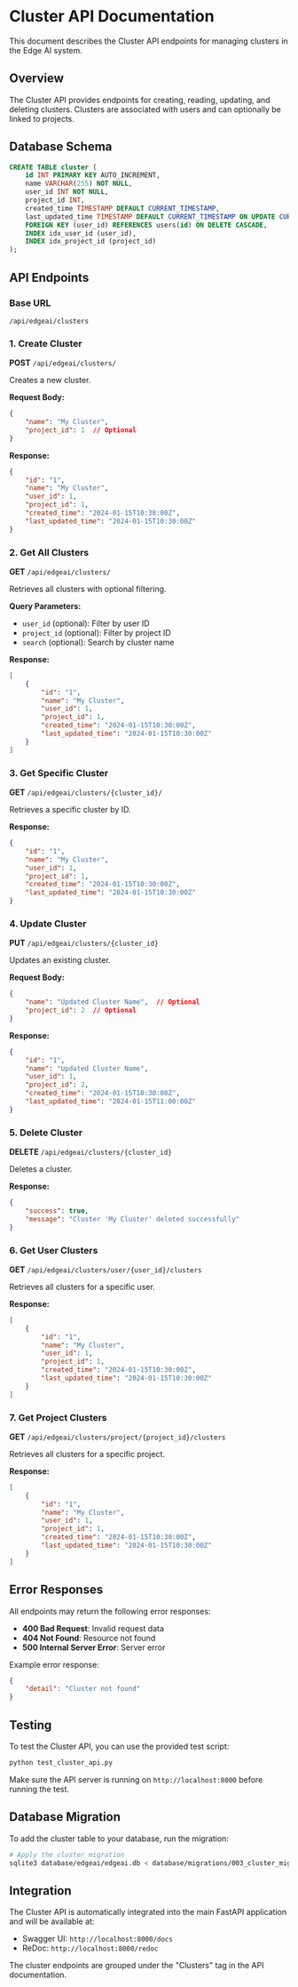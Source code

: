 # Cluster API Documentation

This document describes the Cluster API endpoints for managing clusters in the Edge AI system.

## Overview

The Cluster API provides endpoints for creating, reading, updating, and deleting clusters. Clusters are associated with users and can optionally be linked to projects.

## Database Schema

```sql
CREATE TABLE cluster (
    id INT PRIMARY KEY AUTO_INCREMENT,
    name VARCHAR(255) NOT NULL,
    user_id INT NOT NULL,
    project_id INT,
    created_time TIMESTAMP DEFAULT CURRENT_TIMESTAMP,
    last_updated_time TIMESTAMP DEFAULT CURRENT_TIMESTAMP ON UPDATE CURRENT_TIMESTAMP,
    FOREIGN KEY (user_id) REFERENCES users(id) ON DELETE CASCADE,
    INDEX idx_user_id (user_id),
    INDEX idx_project_id (project_id)
);
```

## API Endpoints

### Base URL
```
/api/edgeai/clusters
```

### 1. Create Cluster
**POST** `/api/edgeai/clusters/`

Creates a new cluster.

**Request Body:**
```json
{
    "name": "My Cluster",
    "project_id": 1  // Optional
}
```

**Response:**
```json
{
    "id": "1",
    "name": "My Cluster",
    "user_id": 1,
    "project_id": 1,
    "created_time": "2024-01-15T10:30:00Z",
    "last_updated_time": "2024-01-15T10:30:00Z"
}
```

### 2. Get All Clusters
**GET** `/api/edgeai/clusters/`

Retrieves all clusters with optional filtering.

**Query Parameters:**
- `user_id` (optional): Filter by user ID
- `project_id` (optional): Filter by project ID
- `search` (optional): Search by cluster name

**Response:**
```json
[
    {
        "id": "1",
        "name": "My Cluster",
        "user_id": 1,
        "project_id": 1,
        "created_time": "2024-01-15T10:30:00Z",
        "last_updated_time": "2024-01-15T10:30:00Z"
    }
]
```

### 3. Get Specific Cluster
**GET** `/api/edgeai/clusters/{cluster_id}/`

Retrieves a specific cluster by ID.

**Response:**
```json
{
    "id": "1",
    "name": "My Cluster",
    "user_id": 1,
    "project_id": 1,
    "created_time": "2024-01-15T10:30:00Z",
    "last_updated_time": "2024-01-15T10:30:00Z"
}
```

### 4. Update Cluster
**PUT** `/api/edgeai/clusters/{cluster_id}`

Updates an existing cluster.

**Request Body:**
```json
{
    "name": "Updated Cluster Name",  // Optional
    "project_id": 2  // Optional
}
```

**Response:**
```json
{
    "id": "1",
    "name": "Updated Cluster Name",
    "user_id": 1,
    "project_id": 2,
    "created_time": "2024-01-15T10:30:00Z",
    "last_updated_time": "2024-01-15T11:00:00Z"
}
```

### 5. Delete Cluster
**DELETE** `/api/edgeai/clusters/{cluster_id}`

Deletes a cluster.

**Response:**
```json
{
    "success": true,
    "message": "Cluster 'My Cluster' deleted successfully"
}
```

### 6. Get User Clusters
**GET** `/api/edgeai/clusters/user/{user_id}/clusters`

Retrieves all clusters for a specific user.

**Response:**
```json
[
    {
        "id": "1",
        "name": "My Cluster",
        "user_id": 1,
        "project_id": 1,
        "created_time": "2024-01-15T10:30:00Z",
        "last_updated_time": "2024-01-15T10:30:00Z"
    }
]
```

### 7. Get Project Clusters
**GET** `/api/edgeai/clusters/project/{project_id}/clusters`

Retrieves all clusters for a specific project.

**Response:**
```json
[
    {
        "id": "1",
        "name": "My Cluster",
        "user_id": 1,
        "project_id": 1,
        "created_time": "2024-01-15T10:30:00Z",
        "last_updated_time": "2024-01-15T10:30:00Z"
    }
]
```

## Error Responses

All endpoints may return the following error responses:

- **400 Bad Request**: Invalid request data
- **404 Not Found**: Resource not found
- **500 Internal Server Error**: Server error

Example error response:
```json
{
    "detail": "Cluster not found"
}
```

## Testing

To test the Cluster API, you can use the provided test script:

```bash
python test_cluster_api.py
```

Make sure the API server is running on `http://localhost:8000` before running the test.

## Database Migration

To add the cluster table to your database, run the migration:

```bash
# Apply the cluster migration
sqlite3 database/edgeai/edgeai.db < database/migrations/003_cluster_migration.sql
```

## Integration

The Cluster API is automatically integrated into the main FastAPI application and will be available at:

- Swagger UI: `http://localhost:8000/docs`
- ReDoc: `http://localhost:8000/redoc`

The cluster endpoints are grouped under the "Clusters" tag in the API documentation.

